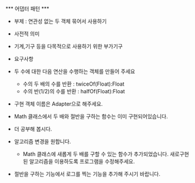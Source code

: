 *** 어댑터 패턴 ***
* 부제 : 연관성 없는 두 객체 묶어서 사용하기

* 사전적 의미
 - 기계,기구 등을 다목적으로 사용하기 위한 부가기구
 
* 요구사항

 - 두 수에 대한 다음 연산을 수행하는 객체를 만들어 주세요
   - 수의 두 배의 수를 반환 : twiceOf(Float):Float
   - 수의 반(1/2)의 수를 반환 : halfOf(Float):Float
   
 - 구현 객체 이름은 Adapter으로 해주세요.
 
 - Math 클래스에서 두 배와 절반을 구하는 함수는 이미 구현되어있습니다.

* 더 공부해 봅시다.
 - 알고리즘 변경을 원합니다.
   - Math 클래스에 새롭게 두 배를 구할 수 있는 함수가 추가되었습니다.
     새로구현된 알고리즘을 이용하도록 프로그램을 수정해주세요.
 
 - 절반을 구하는 기능에서 로그를 찍는 기능을 추가해 주시기 바랍니다.
